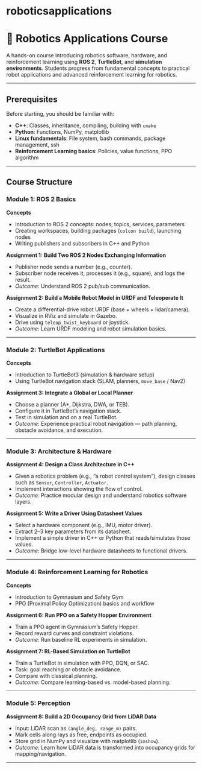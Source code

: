 # roboticsapplications
# 🤖 Robotics Applications Course

A hands-on course introducing robotics software, hardware, and reinforcement learning using **ROS 2**, **TurtleBot**, and **simulation environments**. Students progress from fundamental concepts to practical robot applications and advanced reinforcement learning for robotics.

---

## Prerequisites

Before starting, you should be familiar with:

- **C++**: Classes, inheritance, compiling, building with `cmake`  
- **Python**: Functions, NumPy, matplotlib  
- **Linux fundamentals**: File system, bash commands, package management, ssh  
- **Reinforcement Learning basics**: Policies, value functions, PPO algorithm  

---

##  Course Structure

### Module 1: ROS 2 Basics
**Concepts**
- Introduction to ROS 2 concepts: nodes, topics, services, parameters  
- Creating workspaces, building packages (`colcon build`), launching nodes  
- Writing publishers and subscribers in C++ and Python  

**Assignment 1: Build Two ROS 2 Nodes Exchanging Information**  
- Publisher node sends a number (e.g., counter).  
- Subscriber node receives it, processes it (e.g., square), and logs the result.  
- *Outcome*: Understand ROS 2 pub/sub communication.  

**Assignment 2: Build a Mobile Robot Model in URDF and Teleoperate It**  
- Create a differential-drive robot URDF (base + wheels + lidar/camera).  
- Visualize in RViz and simulate in Gazebo.  
- Drive using `teleop_twist_keyboard` or joystick.  
- *Outcome*: Learn URDF modeling and robot simulation basics.  

---

### Module 2: TurtleBot Applications
**Concepts**
- Introduction to TurtleBot3 (simulation & hardware setup)  
- Using TurtleBot navigation stack (SLAM, planners, `move_base` / Nav2)  

**Assignment 3: Integrate a Global or Local Planner**  
- Choose a planner (A*, Dijkstra, DWA, or TEB).  
- Configure it in TurtleBot’s navigation stack.  
- Test in simulation and on a real TurtleBot.  
- *Outcome*: Experience practical robot navigation — path planning, obstacle avoidance, and execution.  

---

### Module 3: Architecture & Hardware

**Assignment 4: Design a Class Architecture in C++**  
- Given a robotics problem (e.g., “a robot control system”), design classes such as `Sensor`, `Controller`, `Actuator`.  
- Implement interactions showing the flow of control.  
- *Outcome*: Practice modular design and understand robotics software layers.  

**Assignment 5: Write a Driver Using Datasheet Values**  
- Select a hardware component (e.g., IMU, motor driver).  
- Extract 2–3 key parameters from its datasheet.  
- Implement a simple driver in C++ or Python that reads/simulates those values.  
-  *Outcome*: Bridge low-level hardware datasheets to functional drivers.  

---

### Module 4: Reinforcement Learning for Robotics

**Concepts**
- Introduction to Gymnasium and Safety Gym  
- PPO (Proximal Policy Optimization) basics and workflow  

**Assignment 6: Run PPO on a Safety Hopper Environment**  
- Train a PPO agent in Gymnasium’s Safety Hopper.  
- Record reward curves and constraint violations.  
-  *Outcome*: Run baseline RL experiments in simulation.  

**Assignment 7: RL-Based Simulation on TurtleBot**  
- Train a TurtleBot in simulation with PPO, DQN, or SAC.  
- Task: goal reaching or obstacle avoidance.  
- Compare with classical planning.  
-  *Outcome*: Compare learning-based vs. model-based planning.  

---

### Module 5: Perception

**Assignment 8: Build a 2D Occupancy Grid from LiDAR Data**  
- Input: LiDAR scan as `(angle_deg, range_m)` pairs.  
- Mark cells along rays as free, endpoints as occupied.  
- Store grid in NumPy and visualize with matplotlib (`imshow`).  
-  *Outcome*: Learn how LiDAR data is transformed into occupancy grids for mapping/navigation.  

---
